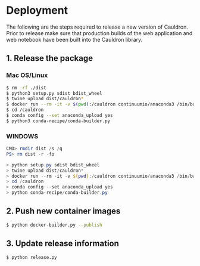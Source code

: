 # Deployment

The following are the steps required to release a new version of
Cauldron. Prior to release make sure that production builds of the
web application and web notebook have been built into the Cauldron
library.

## 1. Release the package

### Mac OS/Linux

```bash
$ rm -rf ./dist
$ python3 setup.py sdist bdist_wheel
$ twine upload dist/cauldron*
$ docker run --rm -it -v $(pwd):/cauldron continuumio/anaconda3 /bin/bash
$ cd /cauldron
$ conda config --set anaconda_upload yes
$ python3 conda-recipe/conda-builder.py
```

### WINDOWS

```powershell
CMD> rmdir dist /s /q
PS> rm dist -r -fo

> python setup.py sdist bdist_wheel
> twine upload dist/cauldron*
> docker run --rm -it -v ${pwd}:/cauldron continuumio/anaconda3 /bin/bash
> cd /cauldron
> conda config --set anaconda_upload yes
> python conda-recipe/conda-builder.py
```

## 2. Push new container images

```bash
$ python docker-builder.py --publish
```

## 3. Update release information

```bash
$ python release.py
```
